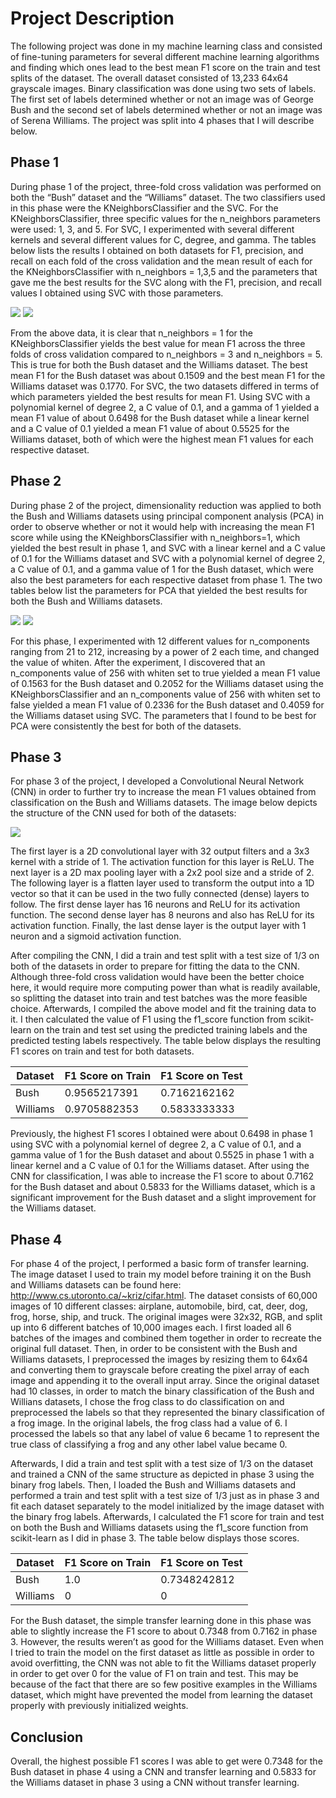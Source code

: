 # Project Description

The following project was done in my machine learning class and consisted of fine-tuning parameters for several different machine learning algorithms and finding which ones lead to the best mean F1 score on the train and test splits of the dataset. The overall dataset consisted of 13,233 64x64 grayscale images. Binary classification was done using two sets of labels. The first set of labels determined whether or not an image was of George Bush and the second set of labels determined whether or not an image was of Serena Williams. The project was split into 4 phases that I will describe below.

## Phase 1

During phase 1 of the project, three-fold cross validation was performed on both the “Bush”
dataset and the “Williams” dataset. The two classifiers used in this phase were the
KNeighborsClassifier and the SVC. For the KNeighborsClassifier, three specific values for the
n_neighbors parameters were used: 1, 3, and 5. For SVC, I experimented with several different
kernels and several different values for C, degree, and gamma. The tables below lists the results
I obtained on both datasets for F1, precision, and recall on each fold of the cross validation and
the mean result of each for the KNeighborsClassifier with n_neighbors = 1,3,5 and the
parameters that gave me the best results for the SVC along with the F1, precision, and recall
values I obtained using SVC with those parameters.



<img src="./imgs/Phase 1 Bush.png">


<img src="./imgs/Phase 1 Williams.png">



From the above data, it is clear that n_neighbors = 1 for the KNeighborsClassifier yields the best value for mean F1 across the three folds of cross validation compared to n_neighbors = 3 and n_neighbors = 5. This is true for both the Bush dataset and the Williams dataset. The best mean F1 for the Bush dataset was about 0.1509 and the best mean F1 for the Williams dataset was 0.1770. For SVC, the two datasets differed in terms of which parameters yielded the best results for mean F1. Using SVC with a polynomial kernel of degree 2, a C value of 0.1, and a gamma of 1 yielded a mean F1 value of about 0.6498 for the Bush dataset while a linear kernel and a C value of 0.1 yielded a mean F1 value of about 0.5525 for the Williams dataset, both of which were the highest mean F1 values for each respective dataset.

## Phase 2

During phase 2 of the project, dimensionality reduction was applied to both the Bush and
Williams datasets using principal component analysis (PCA) in order to observe whether or not
it would help with increasing the mean F1 score while using the KNeighborsClassifier with
n_neighbors=1, which yielded the best result in phase 1, and SVC with a linear kernel and a C
value of 0.1 for the Williams dataset and SVC with a polynomial kernel of degree 2, a C value of
0.1, and a gamma value of 1 for the Bush dataset, which were also the best parameters for each
respective dataset from phase 1. The two tables below list the parameters for PCA that yielded
the best results for both the Bush and Williams datasets.



<img src="./imgs/Phase 2 Bush.png">



<img src="./imgs/Phase 2 Williams.png">



For this phase, I experimented with 12 different values for n_components ranging from 21 to
212, increasing by a power of 2 each time, and changed the value of whiten. After the
experiment, I discovered that an n_components value of 256 with whiten set to true yielded a
mean F1 value of 0.1563 for the Bush dataset and 0.2052 for the Williams dataset using the
KNeighborsClassifier and an n_components value of 256 with whiten set to false yielded a
mean F1 value of 0.2336 for the Bush dataset and 0.4059 for the Williams dataset using SVC.
The parameters that I found to be best for PCA were consistently the best for both of the
datasets.

## Phase 3

For phase 3 of the project, I developed a Convolutional Neural Network (CNN) in order to further try to increase the mean F1 values obtained from classification on the Bush and Williams datasets. The image below depicts the structure of the CNN used for both of the datasets:

<img src="./imgs/bush_model.svg">

The first layer is a 2D convolutional layer with 32 output filters and a 3x3 kernel with a stride of 1. The activation function for this layer is ReLU. The next layer is a 2D max pooling layer with a 2x2 pool size and a stride of 2. The following layer is a flatten layer used to transform the output into a 1D vector so that it can be used in the two fully connected (dense) layers to follow. The first dense layer has 16 neurons and ReLU for its activation function. The second dense layer has 8 neurons and also has ReLU for its activation function. Finally, the last dense layer is the output layer with 1 neuron and a sigmoid activation function. 

After compiling the CNN, I did a train and test split with a test size of 1/3 on both of the datasets in order to prepare for fitting the data to the CNN. Although three-fold cross validation would have been the better choice here, it would require more computing power than what is readily available, so splitting the dataset into train and test batches was the more feasible choice. Afterwards, I compiled the above model and fit the training data to it. I then calculated the value of F1 using the f1_score function from scikit-learn on the train and test set using the predicted training labels and the predicted testing labels respectively. The table below displays the resulting F1 scores on train and test for both datasets.



| **Dataset** | **F1 Score on Train** | **F1 Score on Test** |
| ----------- | --------------------- | -------------------- |
| Bush        | 0.9565217391          | 0.7162162162         |
| Williams    | 0.9705882353          | 0.5833333333         |



Previously, the highest F1 scores I obtained were about 0.6498 in phase 1 using SVC with a polynomial kernel of degree 2, a C value of 0.1, and a gamma value of 1 for the Bush dataset and about 0.5525 in phase 1 with a linear kernel and a C value of 0.1 for the Williams dataset. After using the CNN for classification, I was able to increase the F1 score to about 0.7162 for the Bush dataset and about 0.5833 for
the Williams dataset, which is a significant improvement for the Bush dataset and a slight improvement for the Williams dataset.

## Phase 4

For phase 4 of the project, I performed a basic form of transfer learning. The image dataset I used to train my model before training it on the Bush and Williams datasets can be found here: <http://www.cs.utoronto.ca/~kriz/cifar.html>. The dataset consists of 60,000 images of 10 different classes: airplane, automobile, bird, cat, deer, dog, frog, horse, ship, and truck. The original images were 32x32, RGB, and split up into 6 different batches of 10,000 images each. I first loaded all 6 batches of the images and combined them together in order to recreate the original full dataset. Then, in order to be consistent with the Bush and Williams datasets, I preprocessed the images by resizing them to 64x64 and converting them to grayscale before creating the pixel array of each image and appending it to the overall input array. Since the original dataset had 10 classes, in order to match the binary classification of the Bush and Willians datasets, I chose the frog class to do classification on and preprocessed the labels so that they represented the binary classification of a frog image. In the original labels, the frog class had a value of 6. I processed the labels so that any label of value 6 became 1 to represent the true class of classifying a frog and any other label value became 0. 

Afterwards, I did a train and test split with a test size of 1/3 on the dataset and trained a CNN  of the same structure as depicted in phase 3 using the binary frog labels. Then, I loaded the Bush and Williams datasets and performed a train and test split with a test size of 1/3 just as in phase 3 and fit each dataset separately to the model initialized by the image dataset with the binary frog labels. Afterwards, I calculated the F1 score for train and test on both the Bush and Williams datasets using the f1_score function from scikit-learn as I did in phase 3. The table below displays those scores.



| **Dataset** | **F1 Score on Train** | **F1 Score on Test** |
| ----------- | --------------------- | -------------------- |
| Bush        | 1.0                   | 0.7348242812         |
| Williams    | 0                     | 0                    |



For the Bush dataset, the simple transfer learning done in this phase was able to slightly increase
the F1 score to about 0.7348 from 0.7162 in phase 3. However, the results weren’t as good for the Williams dataset. Even when I tried to train the model on the first dataset as little as possible in order to avoid overfitting, the CNN was not able to fit the Williams dataset properly in order to get over 0 for the value of F1 on train and test. This may be because of the fact that there are so few positive examples in the Williams dataset, which might have prevented the model from learning the dataset properly with previously initialized weights.

## Conclusion

Overall, the highest possible F1 scores I was able to get were 0.7348 for the Bush dataset in phase 4 using a CNN and transfer learning and 0.5833 for the Williams dataset in phase 3 using a CNN without transfer learning. 
